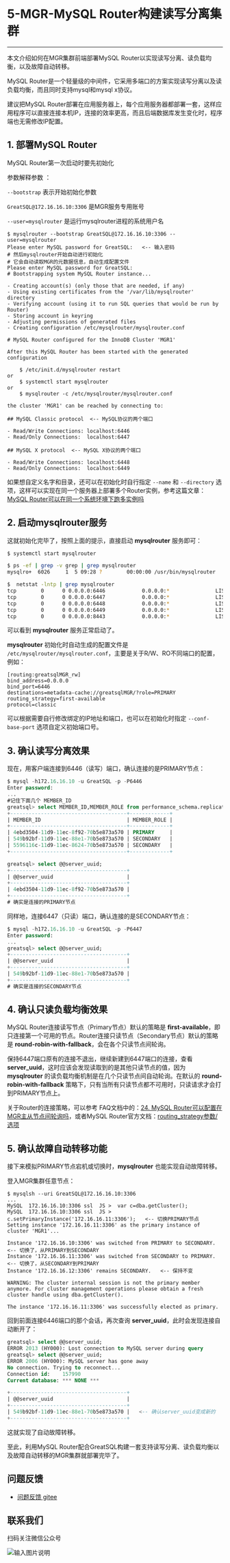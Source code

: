 # 5-MGR-MySQL Router构建读写分离集群

---

本文介绍如何在MGR集群前端部署MySQL Router以实现读写分离、读负载均衡，以及故障自动转移。

MySQL Router是一个轻量级的中间件，它采用多端口的方案实现读写分离以及读负载均衡，而且同时支持mysql和mysql x协议。

建议把MySQL Router部署在应用服务器上，每个应用服务器都部署一套，这样应用程序可以直接连接本机IP，连接的效率更高，而且后端数据库发生变化时，程序端也无需修改IP配置。

## 1. 部署MySQL Router
MySQL Router第一次启动时要先初始化

参数解释参数 ：

`--bootstrap` 表示开始初始化参数 

`GreatSQL@172.16.16.10:3306` 是MGR服务专用账号

`--user=mysqlrouter` 是运行mysqlrouter进程的系统用户名

```
$ mysqlrouter --bootstrap GreatSQL@172.16.16.10:3306 --user=mysqlrouter
Please enter MySQL password for GreatSQL:   <-- 输入密码
# 然后mysqlrouter开始自动进行初始化
# 它会自动读取MGR的元数据信息，自动生成配置文件
Please enter MySQL password for GreatSQL:
# Bootstrapping system MySQL Router instance...

- Creating account(s) (only those that are needed, if any)
- Using existing certificates from the '/var/lib/mysqlrouter' directory
- Verifying account (using it to run SQL queries that would be run by Router)
- Storing account in keyring
- Adjusting permissions of generated files
- Creating configuration /etc/mysqlrouter/mysqlrouter.conf

# MySQL Router configured for the InnoDB Cluster 'MGR1'

After this MySQL Router has been started with the generated configuration

    $ /etc/init.d/mysqlrouter restart
or
    $ systemctl start mysqlrouter
or
    $ mysqlrouter -c /etc/mysqlrouter/mysqlrouter.conf

the cluster 'MGR1' can be reached by connecting to:

## MySQL Classic protocol  <-- MySQL协议的两个端口

- Read/Write Connections: localhost:6446
- Read/Only Connections:  localhost:6447

## MySQL X protocol  <-- MySQL X协议的两个端口

- Read/Write Connections: localhost:6448
- Read/Only Connections:  localhost:6449
```
如果想自定义名字和目录，还可以在初始化时自行指定 `--name` 和 `--directory` 选项，这样可以实现在同一个服务器上部署多个Router实例，参考这篇文章：[MySQL Router可以在同一个系统环境下跑多实例吗](https://mp.weixin.qq.com/s/9eLnQ2EJIMQnZuEvScIhiw)

## 2. 启动mysqlrouter服务
这就初始化完毕了，按照上面的提示，直接启动 **mysqlrouter** 服务即可：
```bash
$ systemctl start mysqlrouter

$ ps -ef | grep -v grep | grep mysqlrouter
mysqlro+  6026     1  5 09:28 ?        00:00:00 /usr/bin/mysqlrouter

$  netstat -lntp | grep mysqlrouter
tcp        0      0 0.0.0.0:6446            0.0.0.0:*               LISTEN      6026/mysqlrouter
tcp        0      0 0.0.0.0:6447            0.0.0.0:*               LISTEN      6026/mysqlrouter
tcp        0      0 0.0.0.0:6448            0.0.0.0:*               LISTEN      6026/mysqlrouter
tcp        0      0 0.0.0.0:6449            0.0.0.0:*               LISTEN      6026/mysqlrouter
tcp        0      0 0.0.0.0:8443            0.0.0.0:*               LISTEN      6026/mysqlrouter
```
可以看到 **mysqlrouter** 服务正常启动了。

**mysqlrouter** 初始化时自动生成的配置文件是 `/etc/mysqlrouter/mysqlrouter.conf`，主要是关于R/W、RO不同端口的配置，例如：

```
[routing:greatsqlMGR_rw]
bind_address=0.0.0.0
bind_port=6446
destinations=metadata-cache://greatsqlMGR/?role=PRIMARY
routing_strategy=first-available
protocol=classic
```
可以根据需要自行修改绑定的IP地址和端口，也可以在初始化时指定 `--conf-base-port` 选项自定义初始端口号。

## 3. 确认读写分离效果
现在，用客户端连接到6446（读写）端口，确认连接的是PRIMARY节点：
```sql
$ mysql -h172.16.16.10 -u GreatSQL -p -P6446
Enter password:
...
#记住下面几个 MEMBER_ID
greatsql> select MEMBER_ID,MEMBER_ROLE from performance_schema.replication_group_members;
+--------------------------------------+-------------+
| MEMBER_ID                            | MEMBER_ROLE |
+--------------------------------------+-------------+
| 4ebd3504-11d9-11ec-8f92-70b5e873a570 | PRIMARY     |
| 549b92bf-11d9-11ec-88e1-70b5e873a570 | SECONDARY   |
| 5596116c-11d9-11ec-8624-70b5e873a570 | SECONDARY   |
+--------------------------------------+-------------+

greatsql> select @@server_uuid;
+--------------------------------------+
| @@server_uuid                        |
+--------------------------------------+
| 4ebd3504-11d9-11ec-8f92-70b5e873a570 |
+--------------------------------------+
# 确实是连接的PRIMARY节点
```

同样地，连接6447（只读）端口，确认连接的是SECONDARY节点：
```sql
$ mysql -h172.16.16.10 -u GreatSQL -p -P6447
Enter password:
...
greatsql> select @@server_uuid;
+--------------------------------------+
| @@server_uuid                        |
+--------------------------------------+
| 549b92bf-11d9-11ec-88e1-70b5e873a570 |
+--------------------------------------+
# 确实是连接的SECONDARY节点
```

## 4. 确认只读负载均衡效果
MySQL Router连接读写节点（Primary节点）默认的策略是 **first-available**，即只连接第一个可用的节点。Router连接只读节点（Secondary节点）默认的策略是 **round-robin-with-fallback**，会在各个只读节点间轮询。

保持6447端口原有的连接不退出，继续新建到6447端口的连接，查看 **server_uuid**，这时应该会发现读取到的是其他只读节点的值，因为 **mysqlrouter** 的读负载均衡机制是在几个只读节点间自动轮询。在默认的 **round-robin-with-fallback** 策略下，只有当所有只读节点都不可用时，只读请求才会打到PRIMARY节点上。

关于Router的连接策略，可以参考 FAQ文档中的：[24. MySQL Router可以配置在MGR主从节点间轮询吗](https://gitee.com/GreatSQL/GreatSQL-Doc/blob/master/docs/GreatSQL-FAQ.md)，或者MySQL Router官方文档：[routing_strategy参数/选项](https://dev.mysql.com/doc/mysql-router/8.0/en/mysql-router-conf-options.html#option_mysqlrouter_routing_strategy)

## 5. 确认故障自动转移功能
接下来模拟PRIMARY节点宕机或切换时，**mysqlrouter** 也能实现自动故障转移。

登入MGR集群任意节点：
```
$ mysqlsh --uri GreatSQL@172.16.16.10:3306
...
MySQL  172.16.16.10:3306 ssl  JS >  var c=dba.getCluster();
MySQL  172.16.16.10:3306 ssl  JS >  c.setPrimaryInstance('172.16.16.11:3306');   <-- 切换PRIMARY节点
Setting instance '172.16.16.11:3306' as the primary instance of cluster 'MGR1'...

Instance '172.16.16.10:3306' was switched from PRIMARY to SECONDARY.   <-- 切换了，从PRIMARY到SECONDARY
Instance '172.16.16.11:3306' was switched from SECONDARY to PRIMARY.   <-- 切换了，从SECONDARY到PRIMARY
Instance '172.16.16.12:3306' remains SECONDARY.   <-- 保持不变

WARNING: The cluster internal session is not the primary member anymore. For cluster management operations please obtain a fresh cluster handle using dba.getCluster().

The instance '172.16.16.11:3306' was successfully elected as primary.
```

回到前面连接6446端口的那个会话，再次查询 **server_uuid**，此时会发现连接自动断开了：
```sql
greatsql> select @@server_uuid;
ERROR 2013 (HY000): Lost connection to MySQL server during query
greatsql> select @@server_uuid;
ERROR 2006 (HY000): MySQL server has gone away
No connection. Trying to reconnect...
Connection id:    157990
Current database: *** NONE ***

+--------------------------------------+
| @@server_uuid                        |
+--------------------------------------+
| 549b92bf-11d9-11ec-88e1-70b5e873a570 |   <-- 确认server_uuid变成新的
+--------------------------------------+
```
这就实现了自动故障转移。

至此，利用MySQL Router配合GreatSQL构建一套支持读写分离、读负载均衡以及故障自动转移的MGR集群就部署完毕了。

**问题反馈**
---

- [问题反馈 gitee](https://gitee.com/GreatSQL/GreatSQL-Doc/issues)


**联系我们**
---

扫码关注微信公众号

![输入图片说明](https://images.gitee.com/uploads/images/2021/0802/141935_2ea2c196_8779455.jpeg "greatsql社区-wx-qrcode-0.5m.jpg")

